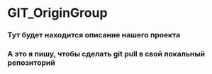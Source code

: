 # GIT_OriginGroup
### Тут будет находится описание нашего проекта
### А это я пишу, чтобы сделать git pull в свой локальный репозиторий
